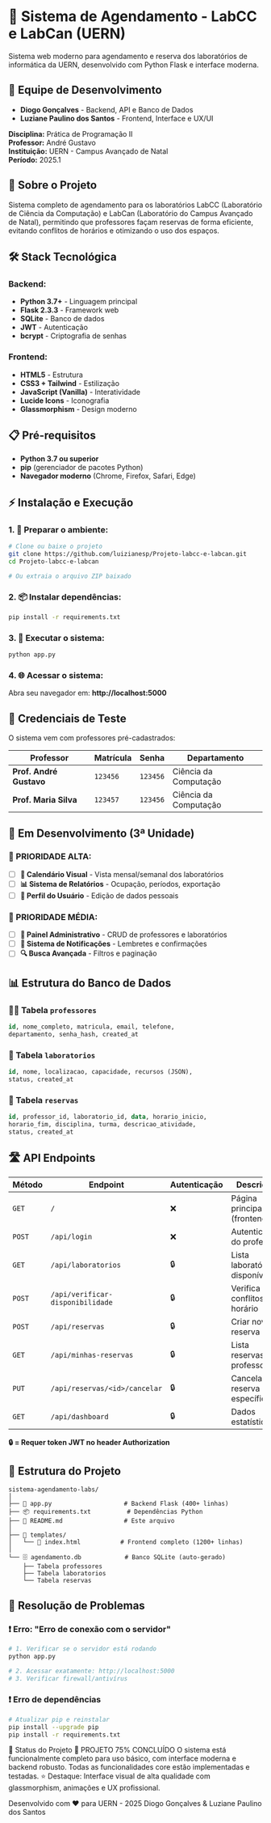 # 📅 Sistema de Agendamento - LabCC e LabCan (UERN)

Sistema web moderno para agendamento e reserva dos laboratórios de informática da UERN, desenvolvido com Python Flask e interface moderna.

## 👥 Equipe de Desenvolvimento

- **Diogo Gonçalves** - Backend, API e Banco de Dados
- **Luziane Paulino dos Santos** - Frontend, Interface e UX/UI

**Disciplina:** Prática de Programação II  
**Professor:** André Gustavo  
**Instituição:** UERN - Campus Avançado de Natal  
**Período:** 2025.1

## 🎯 Sobre o Projeto

Sistema completo de agendamento para os laboratórios LabCC (Laboratório de Ciência da Computação) e LabCan (Laboratório do Campus Avançado de Natal), permitindo que professores façam reservas de forma eficiente, evitando conflitos de horários e otimizando o uso dos espaços.

## 🛠️ Stack Tecnológica

### **Backend:**
- **Python 3.7+** - Linguagem principal
- **Flask 2.3.3** - Framework web
- **SQLite** - Banco de dados
- **JWT** - Autenticação
- **bcrypt** - Criptografia de senhas

### **Frontend:**
- **HTML5** - Estrutura
- **CSS3 + Tailwind** - Estilização
- **JavaScript (Vanilla)** - Interatividade
- **Lucide Icons** - Iconografia
- **Glassmorphism** - Design moderno

## 📋 Pré-requisitos

- **Python 3.7 ou superior**
- **pip** (gerenciador de pacotes Python)
- **Navegador moderno** (Chrome, Firefox, Safari, Edge)

## ⚡ Instalação e Execução

### **1. 📁 Preparar o ambiente:**
```bash
# Clone ou baixe o projeto
git clone https://github.com/luizianesp/Projeto-labcc-e-labcan.git
cd Projeto-labcc-e-labcan

# Ou extraia o arquivo ZIP baixado
```

### **2. 📦 Instalar dependências:**
```bash
pip install -r requirements.txt
```

### **3. 🚀 Executar o sistema:**
```bash
python app.py
```

### **4. 🌐 Acessar o sistema:**
Abra seu navegador em: **http://localhost:5000**

## 🔐 Credenciais de Teste

O sistema vem com professores pré-cadastrados:

| Professor | Matrícula | Senha | Departamento |
|-----------|-----------|-------|--------------|
| **Prof. André Gustavo** | `123456` | `123456` | Ciência da Computação |
| **Prof. Maria Silva** | `123457` | `123456` | Ciência da Computação |


## 🔄 Em Desenvolvimento (3ª Unidade)

### **🎯 PRIORIDADE ALTA:**
- [ ] **📅 Calendário Visual** - Vista mensal/semanal dos laboratórios
- [ ] **📊 Sistema de Relatórios** - Ocupação, períodos, exportação
- [ ] **👤 Perfil do Usuário** - Edição de dados pessoais

### **🎯 PRIORIDADE MÉDIA:**
- [ ] **🔧 Painel Administrativo** - CRUD de professores e laboratórios
- [ ] **🔔 Sistema de Notificações** - Lembretes e confirmações
- [ ] **🔍 Busca Avançada** - Filtros e paginação

## 📊 Estrutura do Banco de Dados

### **👨‍🏫 Tabela `professores`**
```sql
id, nome_completo, matricula, email, telefone, 
departamento, senha_hash, created_at
```

### **🏢 Tabela `laboratorios`**
```sql
id, nome, localizacao, capacidade, recursos (JSON), 
status, created_at
```

### **📅 Tabela `reservas`**
```sql
id, professor_id, laboratorio_id, data, horario_inicio, 
horario_fim, disciplina, turma, descricao_atividade, 
status, created_at
```

## 🛣️ API Endpoints

| Método | Endpoint | Autenticação | Descrição |
|--------|----------|--------------|-----------|
| `GET` | `/` | ❌ | Página principal (frontend) |
| `POST` | `/api/login` | ❌ | Autenticação do professor |
| `GET` | `/api/laboratorios` | 🔒 | Lista laboratórios disponíveis |
| `POST` | `/api/verificar-disponibilidade` | 🔒 | Verifica conflitos de horário |
| `POST` | `/api/reservas` | 🔒 | Criar nova reserva |
| `GET` | `/api/minhas-reservas` | 🔒 | Lista reservas do professor |
| `PUT` | `/api/reservas/<id>/cancelar` | 🔒 | Cancelar reserva específica |
| `GET` | `/api/dashboard` | 🔒 | Dados estatísticos |

**🔒 = Requer token JWT no header Authorization**

## 📁 Estrutura do Projeto

```
sistema-agendamento-labs/
│
├── 🐍 app.py                    # Backend Flask (400+ linhas)
├── 📦 requirements.txt          # Dependências Python
├── 📄 README.md                 # Este arquivo
│
├── 📁 templates/
│   └── 🎨 index.html           # Frontend completo (1200+ linhas)
│
└── 🗄️ agendamento.db            # Banco SQLite (auto-gerado)
    ├── Tabela professores
    ├── Tabela laboratorios
    └── Tabela reservas
```

## 🔧 Resolução de Problemas

### **❗ Erro: "Erro de conexão com o servidor"**
```bash
# 1. Verificar se o servidor está rodando
python app.py

# 2. Acessar exatamente: http://localhost:5000
# 3. Verificar firewall/antivírus
```

### **❗ Erro de dependências**
```bash
# Atualizar pip e reinstalar
pip install --upgrade pip
pip install -r requirements.txt
```

🎉 Status do Projeto
🎯 PROJETO 75% CONCLUÍDO
O sistema está funcionalmente completo para uso básico, com interface moderna e backend robusto. Todas as funcionalidades core estão implementadas e testadas.
⭐ Destaque: Interface visual de alta qualidade com glassmorphism, animações e UX profissional.

Desenvolvido com ❤️ para UERN - 2025
Diogo Gonçalves & Luziane Paulino dos Santos

